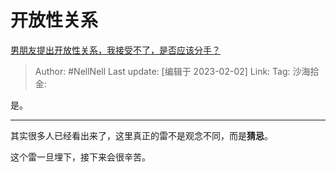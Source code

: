 # 开放性关系
[男朋友提出开放性关系，我接受不了，是否应该分手？](https://www.zhihu.com/question/29620438/answer/2871253915)

> Author: #NellNell
> Last update: [编辑于 2023-02-02]
> Link:
> Tag:
> 沙海拾金:

是。

---

其实很多人已经看出来了，这里真正的雷不是观念不同，而是**猜忌**。

这个雷一旦埋下，接下来会很辛苦。
